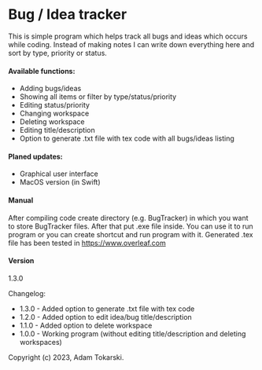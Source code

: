﻿# Bug / Idea tracker

This is simple program which helps track all bugs and ideas which occurs while
coding. Instead of making notes I can write down everything here and sort by
type, priority or status.

#### Available functions:
- Adding bugs/ideas
- Showing all items or filter by type/status/priority
- Editing status/priority
- Changing workspace
- Deleting workspace
- Editing title/description
- Option to generate .txt file with tex code with all bugs/ideas listing

#### Planed updates:
- Graphical user interface
- MacOS version (in Swift)

#### Manual
After compiling code create directory (e.g. BugTracker) in which you want to store BugTracker files.
After that put .exe file inside. You can use it to run program or you can create shortcut and run program with it.
Generated .tex file has been tested in https://www.overleaf.com

#### Version
1.3.0

Changelog:
- 1.3.0 - Added option to generate .txt file with tex code
- 1.2.0 - Added option to edit idea/bug title/description
- 1.1.0 - Added option to delete workspace
- 1.0.0 - Working program (without editing title/description and deleting workspaces)

Copyright (c) 2023, Adam Tokarski.